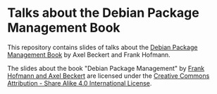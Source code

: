Talks about the Debian Package Management Book
==============================================

This repository contains slides of talks about the
[Debian Package Management Book](http://www.dpmb.org/) by Axel Beckert
and Frank Hofmann.

<span xmlns:dct="http://purl.org/dc/terms/"
href="http://purl.org/dc/dcmitype/Text" property="dct:title"
rel="dct:type">The slides about the book "Debian Package
Management"</span> by <a xmlns:cc="http://creativecommons.org/ns#"
href="http://www.dpmb.org/" property="cc:attributionName"
rel="cc:attributionURL">Frank Hofmann and Axel Beckert</a> are licensed
under the <a rel="license"
href="http://creativecommons.org/licenses/by-sa/4.0/">Creative Commons
Attribution - Share Alike 4.0 International License</a>.
